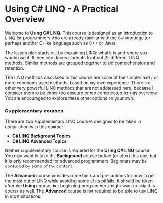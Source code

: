 # Using C# LINQ - A Practical Overview
Welcome to **Using C# LINQ**. This course is designed as an introduction to LINQ for programmers who are already familiar with the C# language (or perhaps another C-like language such as C++ or Java).

The lesson plan starts out by explaining LINQ: what it is and where you would use it. It then introduces students to about 25 different LINQ methods. Similar methods are grouped together to aid comprehension and retention.

The LINQ methods discussed in this course are some of the simpler and / or more commonly used methods, based on my own experience. There are other very powerful LINQ methods that are not addressed here, because I consider them to be either too obscure or too complicated for this overview. You are encouraged to explore these other options on your own.

### Supplementary courses
There are two supplementary LINQ courses designed to be taken in conjunction with this course:
 - **C# LINQ Background Topics**
 - **C# LINQ Advanced Topics**

Neither supplementary course is required for the **Using C# LINQ** course. You may want to take the **Background** course before (or after) this one, but it is only recommended for advanced programmers. Beginners may be confused by some of the content.

The **Advanced** course provides some hints and precautions for how to get the most out of LINQ while avoiding some of its pitfalls. It should be taken after the **Using** course, but beginning programmers might want to skip this course as well. The **Advanced** course is not required to be able to use LINQ in most situations.